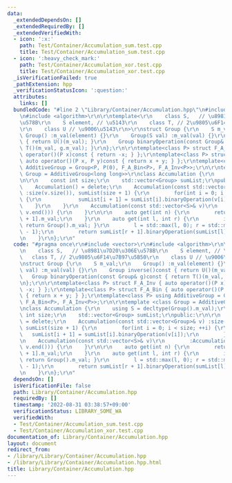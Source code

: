 ```yaml
---
data:
  _extendedDependsOn: []
  _extendedRequiredBy: []
  _extendedVerifiedWith:
  - icon: ':x:'
    path: Test/Container/Accumulation_sum.test.cpp
    title: Test/Container/Accumulation_sum.test.cpp
  - icon: ':heavy_check_mark:'
    path: Test/Container/Accumulation_xor.test.cpp
    title: Test/Container/Accumulation_xor.test.cpp
  _isVerificationFailed: true
  _pathExtension: hpp
  _verificationStatusIcon: ':question:'
  attributes:
    links: []
  bundledCode: "#line 2 \"Library/Container/Accumulation.hpp\"\n#include <vector>\r\
    \n#include <algorithm>\r\n\r\ntemplate<\r\n    class S,   // \u8981\u7D20\u306E\
    \u578B\r\n    S element, // \u5143\r\n    class T, // 2\u9805\u6F14\u7B97\u5B50\
    \r\n    class U // \u9006\u5143\r\n>\r\nstruct Group {\r\n    S m_val;\r\n   \
    \ Group() :m_val(element) {}\r\n    Group(S val) :m_val(val) {}\r\n    Group inverse()const\
    \ { return U()(m_val); }\r\n    Group binaryOperation(const Group& g)const { return\
    \ T()(m_val, g.m_val); }\r\n};\r\n\r\ntemplate<class P> struct F_A_Inv { auto\
    \ operator()(P x)const { return -x; } };\r\ntemplate<class P> struct F_A_Bin {\
    \ auto operator()(P x, P y)const { return x + y; } };\r\ntemplate<class P> using\
    \ AdditiveGroup = Group<P, P(0), F_A_Bin<P>, F_A_Inv<P>>;\r\n\r\ntemplate <class\
    \ Group = AdditiveGroup<long long>>\r\nclass Accumulation {\r\n    using S = decltype(Group().m_val);\r\
    \n\r\n    const int size;\r\n    std::vector<Group> sumList;\r\npublic:\r\n\r\n\
    \    Accumulation() = delete;\r\n    Accumulation(const std::vector<Group>& v)\
    \ :size(v.size()), sumList(size + 1) {\r\n        for(int i = 0; i < size; ++i)\
    \ {\r\n            sumList[i + 1] = sumList[i].binaryOperation(v[i]);\r\n    \
    \    }\r\n    }\r\n    Accumulation(const std::vector<S>& v)\r\n        :Accumulation(std::vector<Group>(v.begin(),\
    \ v.end())) {\r\n    }\r\n\r\n    auto get(int n) {\r\n        return sumList[n\
    \ + 1].m_val;\r\n    }\r\n    auto get(int l, int r) {\r\n        if(r < l) {\
    \ return Group().m_val; }\r\n        l = std::max(l, 0); r = std::min(r, size\
    \ - 1);\r\n        return sumList[r + 1].binaryOperation(sumList[l].inverse()).m_val;\r\
    \n    }\r\n};\r\n"
  code: "#pragma once\r\n#include <vector>\r\n#include <algorithm>\r\n\r\ntemplate<\r\
    \n    class S,   // \u8981\u7D20\u306E\u578B\r\n    S element, // \u5143\r\n \
    \   class T, // 2\u9805\u6F14\u7B97\u5B50\r\n    class U // \u9006\u5143\r\n>\r\
    \nstruct Group {\r\n    S m_val;\r\n    Group() :m_val(element) {}\r\n    Group(S\
    \ val) :m_val(val) {}\r\n    Group inverse()const { return U()(m_val); }\r\n \
    \   Group binaryOperation(const Group& g)const { return T()(m_val, g.m_val); }\r\
    \n};\r\n\r\ntemplate<class P> struct F_A_Inv { auto operator()(P x)const { return\
    \ -x; } };\r\ntemplate<class P> struct F_A_Bin { auto operator()(P x, P y)const\
    \ { return x + y; } };\r\ntemplate<class P> using AdditiveGroup = Group<P, P(0),\
    \ F_A_Bin<P>, F_A_Inv<P>>;\r\n\r\ntemplate <class Group = AdditiveGroup<long long>>\r\
    \nclass Accumulation {\r\n    using S = decltype(Group().m_val);\r\n\r\n    const\
    \ int size;\r\n    std::vector<Group> sumList;\r\npublic:\r\n\r\n    Accumulation()\
    \ = delete;\r\n    Accumulation(const std::vector<Group>& v) :size(v.size()),\
    \ sumList(size + 1) {\r\n        for(int i = 0; i < size; ++i) {\r\n         \
    \   sumList[i + 1] = sumList[i].binaryOperation(v[i]);\r\n        }\r\n    }\r\
    \n    Accumulation(const std::vector<S>& v)\r\n        :Accumulation(std::vector<Group>(v.begin(),\
    \ v.end())) {\r\n    }\r\n\r\n    auto get(int n) {\r\n        return sumList[n\
    \ + 1].m_val;\r\n    }\r\n    auto get(int l, int r) {\r\n        if(r < l) {\
    \ return Group().m_val; }\r\n        l = std::max(l, 0); r = std::min(r, size\
    \ - 1);\r\n        return sumList[r + 1].binaryOperation(sumList[l].inverse()).m_val;\r\
    \n    }\r\n};\r\n"
  dependsOn: []
  isVerificationFile: false
  path: Library/Container/Accumulation.hpp
  requiredBy: []
  timestamp: '2022-08-31 03:38:57+09:00'
  verificationStatus: LIBRARY_SOME_WA
  verifiedWith:
  - Test/Container/Accumulation_sum.test.cpp
  - Test/Container/Accumulation_xor.test.cpp
documentation_of: Library/Container/Accumulation.hpp
layout: document
redirect_from:
- /library/Library/Container/Accumulation.hpp
- /library/Library/Container/Accumulation.hpp.html
title: Library/Container/Accumulation.hpp
---
```

